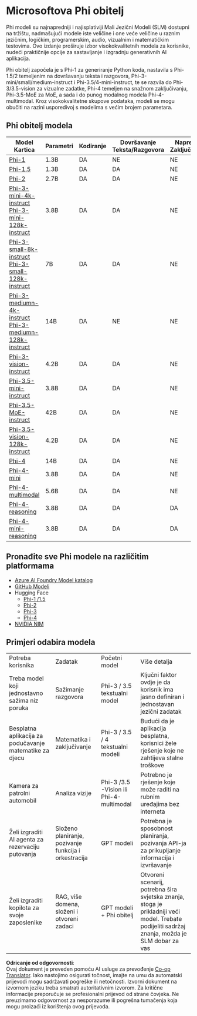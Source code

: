 <!--
CO_OP_TRANSLATOR_METADATA:
{
  "original_hash": "8ef41b679d85adc42be3e0cbee97f7f1",
  "translation_date": "2025-07-18T21:35:29+00:00",
  "source_file": "md/01.Introduction/01/01.PhiFamily.md",
  "language_code": "hr"
}
-->
# Microsoftova Phi obitelj

Phi modeli su najnapredniji i najisplativiji Mali Jezični Modeli (SLM) dostupni na tržištu, nadmašujući modele iste veličine i one veće veličine u raznim jezičnim, logičkim, programerskim, audio, vizualnim i matematičkim testovima. Ovo izdanje proširuje izbor visokokvalitetnih modela za korisnike, nudeći praktičnije opcije za sastavljanje i izgradnju generativnih AI aplikacija.

Phi obitelj započela je s Phi-1 za generiranje Python koda, nastavila s Phi-1.5/2 temeljenim na dovršavanju teksta i razgovora, Phi-3-mini/small/medium-instruct i Phi-3.5/4-mini-instruct, te se razvila do Phi-3/3.5-vision za vizualne zadatke, Phi-4 temeljen na snažnom zaključivanju, Phi-3.5-MoE za MoE, a sada i do punog modalnog modela Phi-4-multimodal. Kroz visokokvalitetne skupove podataka, modeli se mogu obučiti na razini usporedivoj s modelima s većim brojem parametara.

## Phi obitelj modela

<div style="font-size:8px">

| Model Kartica |Parametri|Kodiranje|Dovršavanje Teksta/Razgovora|Napredno Zaključivanje| Vizija | Audio | MoE
| - | -  | - | - |- |- |- |- |
|[Phi-1](https://huggingface.co/microsoft/phi-1)|1.3B| DA| NE | NE |NE |NE |NE |
|[Phi-1.5](https://huggingface.co/microsoft/phi-1_5)|1.3B| DA|DA| NE |NE |NE |NE |
|[Phi-2](https://huggingface.co/microsoft/phi-1_5)|2.7B| DA|DA| NE |NE |NE |NE |
|[Phi-3-mini-4k-instruct](https://huggingface.co/microsoft/Phi-3-mini-4k-instruct)<br/>[Phi-3-mini-128k-instruct](https://huggingface.co/microsoft/Phi-3-mini-128k-instruct)|3.8B| DA|DA| NE |NE |NE |NE |
|[Phi-3-small-8k-instruct](https://huggingface.co/microsoft/Phi-3-small-8k-instruct)<br/>[Phi-3-small-128k-instruct](https://huggingface.co/microsoft/Phi-3-small-128k-instruct)<br/>|7B| DA|DA| NE |NE |NE |NE |
|[Phi-3-mediumn-4k-instruct](https://huggingface.co/microsoft/Phi-3-medium-4k-instruct)<br>[Phi-3-mediumn-128k-instruct](https://huggingface.co/microsoft/Phi-3-medium-128k-instruct)|14B|DA|NE| NE |NE |NE |NE |
|[Phi-3-vision-instruct](https://huggingface.co/microsoft/Phi-3-vision-128k-instruct)|4.2B|DA|DA|NE |NE |NE |NE |
|[Phi-3.5-mini-instruct](https://huggingface.co/microsoft/Phi-3.5-mini-instruct)|3.8B|DA|DA| NE |NE |NE |NE |
|[Phi-3.5-MoE-instruct](https://huggingface.co/microsoft/Phi-3.5-MoE-instruct)|42B|DA|DA| NE |NE |NE |DA |
|[Phi-3.5-vision-128k-instruct](https://huggingface.co/microsoft/Phi-3.5-vision-instruct)|4.2B|DA|DA| NE |DA |NE |NE |
|[Phi-4](https://huggingface.co/microsoft/phi-4)|14B|DA|DA| NE |NE |NE |NE |
|[Phi-4-mini](https://huggingface.co/microsoft/Phi-4-mini-instruct)|3.8B|DA|DA| NE |NE |NE |NE |
|[Phi-4-multimodal](https://huggingface.co/microsoft/Phi-4-multimodal-instruct)|5.6B|DA|DA| NE |DA |DA |NE |
|[Phi-4-reasoning](https://huggingface.co/microsoft/Phi-4-reasoning)|3.8B|DA|DA| DA |NE |NE |NE |
|[Phi-4-mini-reasoning](https://huggingface.co/microsoft/Phi-4-mini-reasoning)|3.8B|DA|DA| DA |NE |NE |NE |

</div>

## **Pronađite sve Phi modele na različitim platformama**

- [Azure AI Foundry Model katalog](https://ai.azure.com/explore/models?selectedCollection=phi)
- [GitHub Modeli](https://github.com/marketplace?query=Phi&type=models)
- Hugging Face
  - [Phi-1 /1.5](https://huggingface.co/collections/microsoft/phi-1-6626e29134744e94e222d572)
  - [Phi-2](https://huggingface.co/microsoft/phi-2)
  - [Phi-3](https://huggingface.co/collections/microsoft/phi-3-6626e15e9585a200d2d761e3)
  - [Phi-4](https://huggingface.co/collections/microsoft/phi-4-677e9380e514feb5577a40e4) 
- [NVIDIA NIM](https://build.nvidia.com/search?q=Phi)

## Primjeri odabira modela

| | | | |
|-|-|-|-|
|Potreba korisnika|Zadatak|Početni model|Više detalja|
|Treba model koji jednostavno sažima niz poruka|Sažimanje razgovora|Phi-3 / 3.5 tekstualni model|Ključni faktor ovdje je da korisnik ima jasno definiran i jednostavan jezični zadatak|
|Besplatna aplikacija za podučavanje matematike za djecu|Matematika i zaključivanje|Phi-3 / 3.5 / 4 tekstualni modeli|Budući da je aplikacija besplatna, korisnici žele rješenje koje ne zahtijeva stalne troškove|
|Kamera za patrolni automobil|Analiza vizije|Phi-3 /3.5 -Vision ili Phi-4-multimodal|Potrebno je rješenje koje može raditi na rubnim uređajima bez interneta|
|Želi izgraditi AI agenta za rezervaciju putovanja|Složeno planiranje, pozivanje funkcija i orkestracija|GPT modeli|Potrebna je sposobnost planiranja, pozivanja API-ja za prikupljanje informacija i izvršavanje|
|Želi izgraditi kopilota za svoje zaposlenike|RAG, više domena, složeni i otvoreni zadaci|GPT modeli + Phi obitelj|Otvoreni scenarij, potrebna šira svjetska znanja, stoga je prikladniji veći model. Trebate podijeliti sadržaj znanja, možda je SLM dobar za vas|

**Odricanje od odgovornosti**:  
Ovaj dokument je preveden pomoću AI usluge za prevođenje [Co-op Translator](https://github.com/Azure/co-op-translator). Iako nastojimo osigurati točnost, imajte na umu da automatski prijevodi mogu sadržavati pogreške ili netočnosti. Izvorni dokument na izvornom jeziku treba smatrati autoritativnim izvorom. Za kritične informacije preporučuje se profesionalni prijevod od strane čovjeka. Ne preuzimamo odgovornost za nesporazume ili pogrešna tumačenja koja mogu proizaći iz korištenja ovog prijevoda.